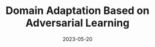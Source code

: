 ---
title: "Domain Adaptation Based on Adversarial Learning"
collection: publications
permalink: /publication/2022-DA2L
date: 2023-05-20
paperurl: '/files/pdf/research/Domain Adaptation Based on Adversarial Learning.pdf'
github: 'https://github.com/RyunMi/Undergraduate-Thesis'
ppt: '/files/pdf/research/DA2L beamer.pdf'
describe: 'supervised by Prof. <a href="https://math.xtu.edu.cn/info/1010/3503.htm">Yangjin Cheng</a> and Prof. <a href="https://gcatnjust.github.io/ChenGong/index.html">Chen Gong</a>.<br> <i>Excellent Undergraduate Thesis</i>, 2023. 
<br><img src="/images/research/DA2L-Framework.gif" height="270" width="500" style="box-shadow:1px 3px 15px 2px #888888;border-radius: 7px;"  alt="DA2L">'
---